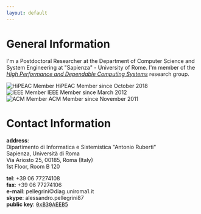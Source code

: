 ```yaml
---
layout: default
---
```


General Information
===================

I'm a Postdoctoral Researcher at the Department of Computer Science and System Engineering at "Sapienza" - University of Rome.
I'm member of the *[High Performance and Dependable Computing Systems](http://www.dis.uniroma1.it/~hpdcs)* research group.<br/>


<div class="valign-wrapper">
<img alt="HiPEAC Member" src="{{ site.url }}/images/hipeac.png"/> HiPEAC Member since October 2018
</div>
<div class="valign-wrapper">
<img alt="IEEE Member" src="{{ site.url }}/images/IEEE_member.png"/> IEEE Member since March 2012
</div>
<div class="valign-wrapper">
<img alt="ACM Member" src="{{ site.url }}/images/ACM_member.png"/> ACM Member since November 2011
</div>


Contact Information
===================

**address**:  
Dipartimento di Informatica e Sistemistica "Antonio Ruberti"  
Sapienza, Universit&agrave; di Roma  
Via Ariosto 25, 00185, Roma (Italy)  
1st Floor, Room B 120  

**tel**: +39 06 77274108  
**fax**: +39 06 77274106  
**e-mail**: pellegrini<img src="images/at.gif" alt=" at " style="vertical-align:middle;"/>diag<img src="images/dot.gif" alt=" dot " />uniroma1<img src="images/dot.gif" alt=" dot " />it  
**skype**: alessandro.pellegrini87  
**public key**: <a href="http://pgp.mit.edu:11371/pks/lookup?search=0x727B52C0B30AEEB5" target="_blank"><tt>0xB30AEEB5</tt></a>
